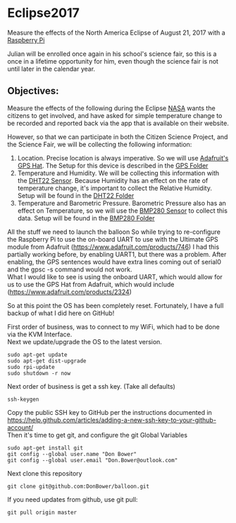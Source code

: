 # Eclipse2017
Measure the effects of the North America Eclipse of August 21, 2017 with a [Raspberry Pi](https://www.adafruit.com/product/3055)

Julian will be enrolled once again in his school's science fair, so this is a once in a lifetime opportunity for him, even though the science fair is not until later in the calendar year.

## Objectives:
Measure the effects of the following during the Eclipse
[NASA](https://eclipse2017.nasa.gov/citizen-science) wants the citizens to get involved, and have asked for simple temperature change to be recorded and reported back via the app that is available on their website.

However, so that we can participate in both the Citizen Science Project, and the Science Fair, we will be collecting the following information:


1. Location. Precise location is always imperative. So we will use [Adafruit's GPS Hat](https://www.adafruit.com/product/2324). The Setup for this device is described in the [GPS Folder](https://github.com/DonBower/Eclipse2017/GPSHat)
2. Temperature and Humidity. We will be collecting this information with the [DHT22 Sensor](https://www.adafruit.com/product/385). Because Humidity has an effect on the rate of temperature change, it's important to collect the Relative Humidity. Setup will be found in the [DHT22 Folder](https://github.com/DonBower/Eclipse2017/DHT22)
3. Temperature and Barometric Pressure. Barometric Pressure also has an effect on Temperature, so we will use the [BMP280 Sensor](https://www.adafruit.com/product/2651) to collect this data.  Setup will be found in the [BMP280 Folder](https://github.com/DonBower/Eclipse2017/BMP280)

All the stuff we need to launch the balloon
So while trying to re-configure the Raspberry Pi to use the on-board UART
to use with the Ultimate GPS module from Adafruit  (https://www.adafruit.com/products/746)
I had this partially working before, by enabling UART1, but there was a problem.
After enabling, the GPS sentences would have extra lines coming out of serial0 and the gpsc -s command would not work. <br />
What I would like to see is using the onboard UART, which would allow for us to use
the GPS Hat from Adafruit, which would include (https://www.adafruit.com/products/2324)

<p>

So at this point the OS has been completely reset.
Fortunately, I have a full backup of what I did here on GitHub!

First order of business, was to connect to my WiFi, which had to be done via the KVM Interface. <br />
Next we update/upgrade the OS to the latest version.  <br />
```
sudo apt-get update
sudo apt-get dist-upgrade
sudo rpi-update
sudo shutdown -r now
```
Next order of business is get a ssh key. (Take all defaults)
```
ssh-keygen
```
Copy the public SSH key to GitHub per the instructions documented in https://help.github.com/articles/adding-a-new-ssh-key-to-your-github-account/<br>
Then it's time to get git, and configure the git Global Variables <br />
```
sudo apt-get install git
git config --global user.name "Don Bower"
git config --global user.email "Don.Bower@outlook.com"
```
Next clone this repository  <br />
```
git clone git@github.com:DonBower/balloon.git
```
If you need updates from github, use git pull:
```
git pull origin master
```

